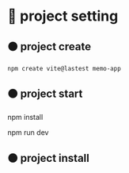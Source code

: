 # 🔴 project setting

## 🟠 project create

```
npm create vite@lastest memo-app
```

## 🟠 project start

npm install

npm run dev

## 🟠 project install

